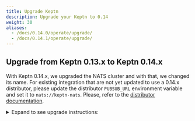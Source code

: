 ```yaml
---
title: Upgrade Keptn
description: Upgrade your Keptn to 0.14
weight: 30
aliases:
  - /docs/0.14.0/operate/upgrade/
  - /docs/0.14.1/operate/upgrade/
---
```


## Upgrade from Keptn 0.13.x to Keptn 0.14.x

With Keptn 0.14.x, we upgraded the NATS cluster and with that, we changed its name.
For existing integration that are not yet updated to use a 0.14.x distributor, please update the distributor `PUBSUB_URL` environment variable and set it to `nats://keptn-nats`.
Please, refer to the [distributor documentation](https://github.com/keptn/keptn/tree/master/distributor#distributor).

<details><summary>Expand to see upgrade instructions:</summary>
<p>

* **Step 1.** To download and install the Keptn CLI for version 0.14.1, you can choose between:
   * *Automatic installation of the Keptn CLI (Linux and Mac):*

      * The next command will download the 0.14.1 release from [GitHub](https://github.com/keptn/keptn/releases), unpack it, and move it to `/usr/local/bin/keptn`.
      ```console
      curl -sL https://get.keptn.sh | KEPTN_VERSION=0.14.1 bash
      ```

      * Verify that the installation has worked and that the version is correct by running:
      ```console
      keptn version
      ```

   * *Manual installation of the Keptn CLI:*

      * Download the release for your platform from the [GitHub](https://github.com/keptn/keptn/releases/tag/0.14.1)
      * Unpack the binary and move it to a directory of your choice (e.g., `/usr/local/bin/`)
      * Verify that the installation has worked and that the version is correct by running:
      ```console
      keptn version
      ```

* **Step 2.** To upgrade your Keptn installation from 0.13.x to 0.14.x, the Keptn CLI offers the command:

   ```console
   keptn upgrade
   ```

   * Please [verify that you are connected to the correct Kubernetes cluster](../../troubleshooting/#verify-kubernetes-context-with-keptn-installation) before executing this command.
   * If you encounter an issue of the CLI saying: `Error: your current Keptn CLI context 'cluster' does not match current Kubeconfig '` when executing the above command, please set the config *KubeContextCheck* using: 

   ```
   keptn set config KubeContextCheck true
   ```

   * If the CLI still complains about the context, please use the Helm approach to upgrade your cluster:

   ```console
   helm upgrade keptn keptn --install -n keptn --create-namespace --repo=https://charts.keptn.sh --version=0.14.1 --reuse-values --wait
   ```

* :warning: **Step 3.** If you are using the **jmeter-service** or **helm-service**, upgrade them to 0.14.1 using the following commands:

   ```console
   helm repo update
   helm upgrade jmeter-service https://github.com/keptn/keptn/releases/download/0.14.1/jmeter-service-0.14.1.tgz -n keptn --create-namespace --wait --reuse-values
   helm upgrade helm-service https://github.com/keptn/keptn/releases/download/0.14.1/helm-service-0.14.1.tgz -n keptn --create-namespace --wait --reuse-values
   ```

</p>
</details>
